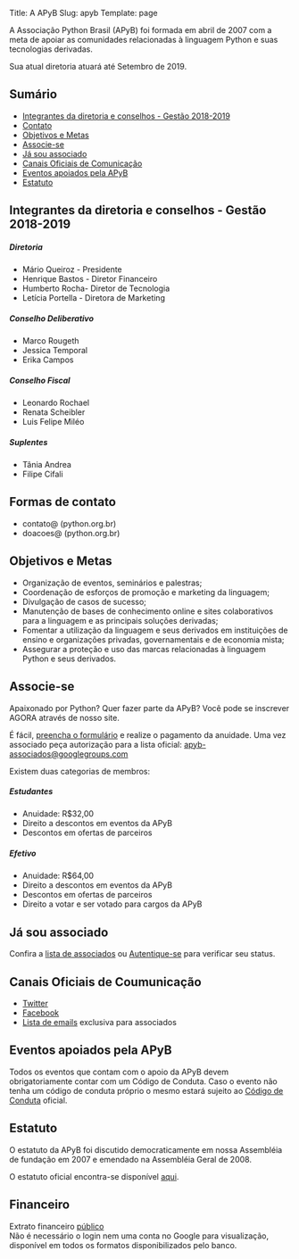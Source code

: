 Title: A APyB
Slug: apyb
Template: page

A Associação Python Brasil (APyB) foi formada em abril de 2007 com a meta de apoiar as comunidades relacionadas à linguagem Python e suas tecnologias derivadas.

Sua atual diretoria atuará até Setembro de 2019. 

## Sumário

- [Integrantes da diretoria e conselhos - Gestão 2018-2019](#diretoria)
- [Contato](#contato)
- [Objetivos e Metas](#objetivos)
- [Associe-se](#associar)
- [Já sou associado](#associado)
- [Canais Oficiais de Comunicação](#canais)
- [Eventos apoiados pela APyB](#guidelines)
- [Estatuto](#estatuto)


<h2 id="diretoria">Integrantes da diretoria e conselhos - Gestão 2018-2019</h2>

##### Diretoria

- Mário Queiroz - Presidente
- Henrique Bastos - Diretor Financeiro
- Humberto Rocha- Diretor de Tecnologia
- Letícia Portella - Diretora de Marketing

##### Conselho Deliberativo

- Marco Rougeth
- Jessica Temporal
- Erika Campos

##### Conselho Fiscal

- Leonardo Rochael
- Renata Scheibler
- Luis Felipe Miléo

##### Suplentes
- Tânia Andrea
- Filipe Cifali

<h2 id="contato">Formas de contato</h2>

- contato@ (python.org.br)
- doacoes@ (python.org.br)

<h2 id="objetivos">Objetivos e Metas</h2>

- Organização de eventos, seminários e palestras;
- Coordenação de esforços de promoção e marketing da linguagem;
- Divulgação de casos de sucesso;
- Manutenção de bases de conhecimento online e sites colaborativos para a linguagem e as principais soluções derivadas;
- Fomentar a utilização da linguagem e seus derivados em instituições de ensino e organizações privadas, governamentais e de economia mista;
- Assegurar a proteção e uso das marcas relacionadas à linguagem Python e seus derivados.

<h2 id="associar">Associe-se</h2>

Apaixonado por Python? Quer fazer parte da APyB? Você pode se inscrever AGORA através de nosso site.

É fácil, [preencha o formulário](http://associados.python.org.br/members/signup/) 
e realize o pagamento da anuidade. Uma vez associado peça autorização para a lista 
oficial: apyb-associados@googlegroups.com

Existem duas categorias de membros:

##### Estudantes

- Anuidade: R$32,00
- Direito a descontos em eventos da APyB
- Descontos em ofertas de parceiros

##### Efetivo

- Anuidade: R$64,00
- Direito a descontos em eventos da APyB
- Descontos em ofertas de parceiros
- Direito a votar e ser votado para cargos da APyB
 

<h2 id="associado">Já sou associado</h2>

Confira a [lista de associados](http://associados.python.org.br/members/list/) ou  [Autentique-se](http://associados.python.org.br/login/) para verificar seu status.


<h2 id="canais">Canais Oficiais de Coumunicação</h2> 

- [Twitter](https://twitter.com/apyb)
- [Facebook](https://www.facebook.com/associacaopythonbr/)
- [Lista de emails](apyb-associados@googlegroups.com) exclusiva para associados


<h2 id="guidelines">Eventos apoiados pela APyB</h2>

Todos os eventos que contam com o apoio da APyB devem obrigatoriamente contar 
com um Código de Conduta. Caso o evento não tenha um código de conduta próprio 
o mesmo estará sujeito ao [Código de Conduta](https://github.com/pythonbrasil/codigo-de-conduta)
oficial.

<h2 id="estatuto">Estatuto</h2>

O estatuto da APyB foi discutido democraticamente em nossa Assembléia de fundação em 2007 e emendado na Assembléia Geral de 2008.

O estatuto oficial encontra-se disponível [aqui](https://github.com/pythonbrasil/estatuto).

<h2 id="financeiro">Financeiro</h2>

Extrato financeiro [público](https://drive.google.com/open?id=0B_CQOAVUY5bRQ2pjbzVocjZMX1E)  
Não é necessário o login nem uma conta no Google para visualização, disponível em todos os formatos disponibilizados pelo banco. 
